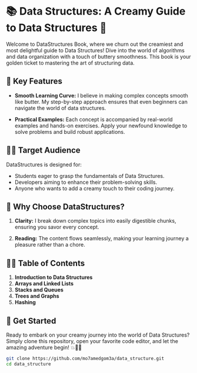 # 📚 Data Structures: A Creamy Guide to Data Structures 🧈

Welcome to DataStructures Book, where we churn out the creamiest and most delightful guide to Data Structures! Dive into the world of algorithms and data organization with a touch of buttery smoothness. This book is your golden ticket to mastering the art of structuring data.

## 🌟 Key Features

- **Smooth Learning Curve:** I believe in making complex concepts smooth like butter. My step-by-step approach ensures that even beginners can navigate the world of data structures.

- **Practical Examples:** Each concept is accompanied by real-world examples and hands-on exercises. Apply your newfound knowledge to solve problems and build robust applications.


## 🎯🚀 Target Audience

DataStructures is designed for:

- Students eager to grasp the fundamentals of Data Structures.
- Developers aiming to enhance their problem-solving skills.
- Anyone who wants to add a creamy touch to their coding journey.

## 🧁 Why Choose DataStructures?

1. **Clarity:** I break down complex topics into easily digestible chunks, ensuring you savor every concept.

2. **Reading:** The content flows seamlessly, making your learning journey a pleasure rather than a chore.

## 📖🎯 Table of Contents

1. **Introduction to Data Structures**
2. **Arrays and Linked Lists**
3. **Stacks and Queues**
4. **Trees and Graphs**
5. **Hashing**

## 🚀 Get Started

Ready to embark on your creamy journey into the world of Data Structures? Simply clone this repository, open your favorite code editor, and let the amazing adventure begin! 💥💪📖

```bash
git clone https://github.com/mo7amedgom3a/data_structure.git
cd data_structure

